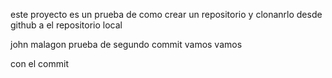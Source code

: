 este proyecto es un prueba de como crear un repositorio y clonanrlo desde github a el repositorio local 

john malagon  prueba de segundo commit  vamos vamos 

con el commit 